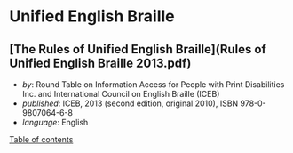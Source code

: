# Unified English Braille

## [The Rules of Unified English Braille](Rules of Unified English Braille 2013.pdf)

- _by_: Round Table on Information Access for People with Print Disabilities Inc.
  and International Council on English Braille (ICEB)
- _published_: ICEB, 2013 (second edition, original 2010), ISBN 978-0-9807064-6-8
- _language_: English

[Table of contents](toc.md)
